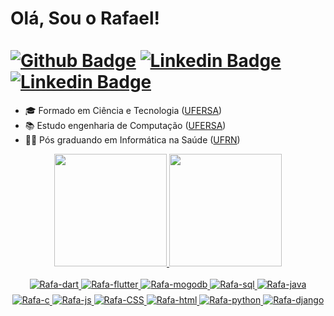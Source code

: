 # Olá, Sou o Rafael! <br> <br> [![Github Badge](https://img.shields.io/badge/GitHub-100000?style=for-the-badge&logo=github&logoColor=white&link=https://github.com/RafaAbranttes)](https://github.com/RafaAbranttes) <ls> [![Linkedin Badge](https://img.shields.io/badge/LinkedIn-0077B5?style=for-the-badge&logo=linkedin&logoColor=white&link=https://www.linkedin.com/in/rafael-a-186b681a1/)](https://www.linkedin.com/in/rafael-a-186b681a1/) <ls> [![Linkedin Badge](https://img.shields.io/badge/GitLab-330F63?style=for-the-badge&logo=gitlab&logoColor=white&link=https://www.linkedin.com/in/rafael-a-186b681a1/)](https://gitlab.com/rafaAbranttes)

- 🎓 Formado em Ciência e Tecnologia ([UFERSA](https://ufersa.edu.br/))
- 📚 Estudo engenharia de Computação ([UFERSA](https://ufersa.edu.br/))
- 🧑‍🎓 Pós graduando em Informática na Saúde ([UFRN](https://www.ufrn.br/))

<div align="center">
  <a href="https://github.com/RafaAbranttes">
  <img  height="180em" src="https://github-readme-stats.vercel.app/api?username=rafaAbranttes&show_icons=true&theme=dark&include_all_commits=true&count_private=true"/>
  <ls>
  <img height="180em" src="https://github-readme-stats.vercel.app/api/top-langs/?username=rafaAbranttes&layout=compact&langs_count=7&theme=dark&count_private=true"/>
</div>

<div style="display: inline_block;" align="center"><br>
  <img align="center" style="padding-bottom: 8px;" alt="Rafa-dart"src="https://img.shields.io/badge/Dart-0175C2?style=for-the-badge&logo=dart&logoColor=white">
  <img align="center"style="padding-bottom: 8px;" alt="Rafa-flutter"src="https://img.shields.io/badge/Flutter-02569B?style=for-the-badge&logo=flutter&logoColor=white">
  <img align="center"style="padding-bottom: 8px;" alt="Rafa-mogodb"src="https://img.shields.io/badge/MongoDB-4EA94B?style=for-the-badge&logo=mongodb&logoColor=white">
  <img align="center"style="padding-bottom: 8px;" alt="Rafa-sql"src="https://img.shields.io/badge/PostgreSQL-316192?style=for-the-badge&logo=postgresql&logoColor=white">
  <img align="center"style="padding-bottom: 8px;" alt="Rafa-java"src="https://img.shields.io/badge/Java-ED8B00?style=for-the-badge&logo=java&logoColor=white">
  <img align="center" style="padding-bottom: 8px;"alt="Rafa-c"src="https://img.shields.io/badge/C-00599C?style=for-the-badge&logo=c&logoColor=white">
  <img align="center"style="padding-bottom: 8px;" alt="Rafa-js" src="https://img.shields.io/badge/JavaScript-F7DF1E?style=for-the-badge&logo=javascript&logoColor=black">
  <img align="center" style="padding-bottom: 8px;"alt="Rafa-CSS"  src="https://img.shields.io/badge/CSS3-1572B6?style=for-the-badge&logo=css3&logoColor=white">
  <img align="center"style="padding-bottom: 8px;" alt="Rafa-html" src="https://img.shields.io/badge/HTML5-E34F26?style=for-the-badge&logo=html5&logoColor=white">
  <img align="center"style="padding-bottom: 8px;" alt="Rafa-python"src="https://img.shields.io/badge/Python-3776AB?style=for-the-badge&logo=python&logoColor=white">
  <img align="center" style="padding-bottom: 8px;"alt="Rafa-django"src="https://img.shields.io/badge/Django-092E20?style=for-the-badge&logo=django&logoColor=white">


</div>
